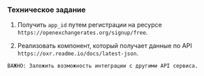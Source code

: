 ### Техническое задание

1. Получить `app_id` путем регистрации на ресурсе `https://openexchangerates.org/signup/free`.

2. Реализовать компонент, который получает данные по API `https://oxr.readme.io/docs/latest-json`.

```
ВАЖНО: Заложить возможность интеграции с другими API сервиса.
```
